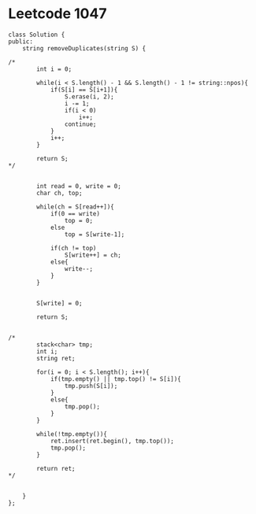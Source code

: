 # Leetcode 1047
    class Solution {
    public:
        string removeDuplicates(string S) {

    /*
            int i = 0;

            while(i < S.length() - 1 && S.length() - 1 != string::npos){
                if(S[i] == S[i+1]){
                    S.erase(i, 2);
                    i -= 1;
                    if(i < 0)
                        i++;
                    continue;
                }
                i++;
            }

            return S;
    */


            int read = 0, write = 0;
            char ch, top;

            while(ch = S[read++]){
                if(0 == write)
                    top = 0;
                else
                    top = S[write-1];

                if(ch != top)
                    S[write++] = ch;
                else{
                    write--;
                }
            }


            S[write] = 0;

            return S;


    /*
            stack<char> tmp;
            int i;
            string ret;

            for(i = 0; i < S.length(); i++){
                if(tmp.empty() || tmp.top() != S[i]){
                    tmp.push(S[i]);
                }
                else{
                    tmp.pop();
                }
            }

            while(!tmp.empty()){
                ret.insert(ret.begin(), tmp.top());
                tmp.pop();
            }

            return ret;
    */


        }    
    };

